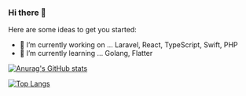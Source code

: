 ### Hi there 👋

Here are some ideas to get you started:

- 🔭 I’m currently working on ... Laravel, React, TypeScript, Swift, PHP
- 🌱 I’m currently learning ... Golang, Flatter


[![Anurag's GitHub stats](https://github-readme-stats.vercel.app/api?username=fumamatsuno&theme=tokyonight&count_private=true)](https://github.com/anuraghazra/github-readme-stats)


[![Top Langs](https://github-readme-stats.vercel.app/api/top-langs/?username=fumamatsuno&layout=compact&count_private=true)](https://github.com/anuraghazra/github-readme-stats)
